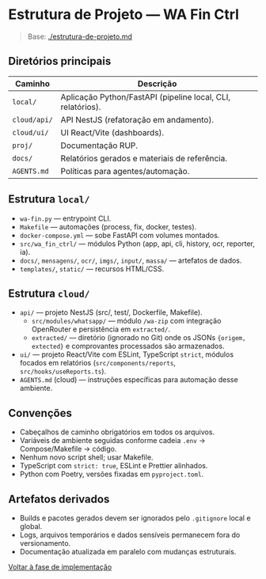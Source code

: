 <!-- proj/03-implementacao/estrutura-de-projeto-spec.md -->
# Estrutura de Projeto — WA Fin Ctrl

> Base: [./estrutura-de-projeto.md](./estrutura-de-projeto.md)

## Diretórios principais
| Caminho | Descrição |
| --- | --- |
| `local/` | Aplicação Python/FastAPI (pipeline local, CLI, relatórios). |
| `cloud/api/` | API NestJS (refatoração em andamento). |
| `cloud/ui/` | UI React/Vite (dashboards). |
| `proj/` | Documentação RUP. |
| `docs/` | Relatórios gerados e materiais de referência. |
| `AGENTS.md` | Políticas para agentes/automação. |

## Estrutura `local/`
- `wa-fin.py` — entrypoint CLI.  
- `Makefile` — automações (process, fix, docker, testes).  
- `docker-compose.yml` — sobe FastAPI com volumes montados.  
- `src/wa_fin_ctrl/` — módulos Python (app, api, cli, history, ocr, reporter, ia).  
- `docs/`, `mensagens/`, `ocr/`, `imgs/`, `input/`, `massa/` — artefatos de dados.  
- `templates/`, `static/` — recursos HTML/CSS.

## Estrutura `cloud/`
- `api/` — projeto NestJS (src/, test/, Dockerfile, Makefile).  
  - `src/modules/whatsapp/` — módulo `/wa-zip` com integração OpenRouter e persistência em `extracted/`.  
  - `extracted/` — diretório (ignorado no Git) onde os JSONs `{origem, extected}` e comprovantes processados são armazenados.  
- `ui/` — projeto React/Vite com ESLint, TypeScript `strict`, módulos focados em relatórios (`src/components/reports`, `src/hooks/useReports.ts`).  
- `AGENTS.md` (cloud) — instruções específicas para automação desse ambiente.

## Convenções
- Cabeçalhos de caminho obrigatórios em todos os arquivos.  
- Variáveis de ambiente seguidas conforme cadeia `.env` → Compose/Makefile → código.  
- Nenhum novo script shell; usar Makefile.  
- TypeScript com `strict: true`, ESLint e Prettier alinhados.  
- Python com Poetry, versões fixadas em `pyproject.toml`.

## Artefatos derivados
- Builds e pacotes gerados devem ser ignorados pelo `.gitignore` local e global.  
- Logs, arquivos temporários e dados sensíveis permanecem fora do versionamento.  
- Documentação atualizada em paralelo com mudanças estruturais.

[Voltar à fase de implementação](README-spec.md)
